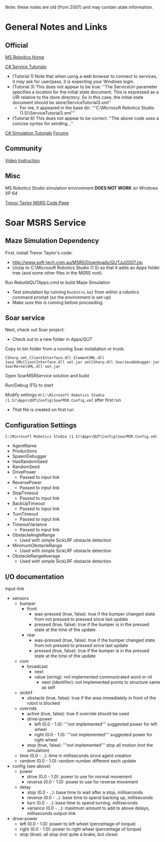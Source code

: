 Note: these notes are old (from 2007) and may contain stale information.

# General Notes and Links #

## Official ##

[MS Robotics Home](http://msdn2.microsoft.com/en-us/robotics/aa731520.aspx)

[C# Service Tutorials](http://msdn2.microsoft.com/en-us/library/bb896702.aspx)
  * (Tutorial 1) Note that when using a web browser to connect to services, it may ask for user/pass, it is expecting your Windows login.
  * (Tutorial 3) This does not appear to be true: ''The ServiceUri parameter specifies a location for the initial state document. This is expressed as a URI relative to the store directory. So in this case, the initial state document should be store/ServiceTutorial3.xml''
    * For me, it appeared in the base dir: '''C:\Microsoft Robotics Studio (1.5)\ServiceTutorial3.xml'''
  * (Tutorial 6) This does not appear to be correct: ''The above code uses a concise syntax for sending...''

[C# Simulation Tutorials](http://msdn2.microsoft.com/en-us/library/bb964568.aspx)
[Forums](http://forums.microsoft.com/MSDN/default.aspx?ForumGroupID=383&SiteID=1)

## Community ##

[Video Instruction](http://blogs.msdn.com/dawate/archive/2007/12/14/robotics-and-net-fundamentals-series.aspx)

## Misc ##

MS Robotics Studio simulation environment **DOES NOT WORK** on Windows XP 64

[Trevor Taylor MSRS Code Page](http://www.soft-tech.com.au/MSRS/)

# Soar MSRS Service #

## Maze Simulation Dependency ##

First, install Trevor Taylor's code:
  * http://www.soft-tech.com.au/MSRS/Downloads/QUTJul2007.zip
  * Unzip to C:\Microsoft Robotics Studio (1.5) so that it adds an Apps folder tree (and some other files in the MSRS root).

Run RebuildQUTApps.cmd to build Maze Simulation
  * Test simulation by running `RunIntro.bat` from within a robotics command prompt (so the environment is set-up)
  * Make sure this is running before proceeding.

## Soar service ##

Next, check out Soar project:
  * Check out to a new folder in Apps/QUT

Copy to bin folder from a running Soar installation or trunk:

```
CSharp_sml_ClientInterface.dll ElementXML.dll Java_SMLClientInterface.dll sml.jar smlCSharp.dll SoarJavaDebugger.jar SoarKernelSML.dll swt.jar
```

Open SoarMSRService solution and build

Run/Debug (F5) to start

Modify settings in `C:\Microsoft Robotics Studio (1.5)\Apps\QUT\Config\SoarMSR.Config.xml` after first run
  * That file is created on first run

## Configuration Settings ##
`C:\Microsoft Robotics Studio (1.5)\Apps\QUT\Config\SoarMSR.Config.xml`

  * AgentName
  * Productions
  * SpawnDebugger
  * HasRandomSeed
  * RandomSeed
  * DrivePower
    * Passed to input link
  * ReversePower
    * Passed to input link
  * StopTimeout
    * Passed to input link
  * BackUpTimeout
    * Passed to input link
  * TurnTimeout
    * Passed to input link
  * TimeoutVariance
    * Passed to input link
  * ObstacleAngleRange
    * Used with simple SickLRF obstacle detection
  * MinimumObstacleRange
    * Used with simple SickLRF obstacle detection
  * ObstacleRangeAverage
    * Used with simple SickLRF obstacle detection

## I/O documentation ##

input-link
  * sensors
    * bumper
      * front
        * was-pressed (true, false): true if the bumper changed state from not pressed to pressed since last update
        * pressed (true, false): true if the bumper is in the pressed state at the time of the update
      * rear
        * was-pressed (true, false): true if the bumper changed state from not pressed to pressed since last update
        * pressed (true, false): true if the bumper is in the pressed state at the time of the update
    * com
      * broadcast
        * next
        * value (string): not implemented communicated word or nil
          * next (identifier): not implemented points to structure same as self
    * sicklrf
      * obstacle (true, false): true if the area immediately in front of the robot is blocked
    * override
      * active (true, false): true if override should be used
      * drive-power
        * left (0.0 - 1.0): '''not implemented''' suggested power for left wheel
        * right (0.0 - 1.0): '''not implemented''' suggested power for right wheel
      * stop (true, false): '''not implemented''' stop all motion (not the simulation)
    * time (0.0 - ..): time in milliseconds since agent creation
    * random (0.0 - 1.0): random number different each update
  * config (see above)
    * power
      * drive (0.0 - 1.0): power to use for normal movement
      * reverse (0.0 - 1.0): power to use for reverse movement
    * delay
      * stop (0.0 - ..): base time to wait after a stop, milliseconds
      * reverse (0.0 - ..): base time to spend backing up, milliseconds
      * turn (0.0 - ..): base time to spend turning, milliseconds
      * variance (0.0 - ..): maximum amount to add to above delays, milliseconds
output-link
  * drive-power
    * left (0.0 - 1.0): power to left wheel (percentage of torque)
    * right (0.0 - 1.0): power to right wheel (percentage of torque)
    * stop (true): all stop (not quite a brake, but close)